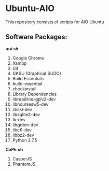 # Ubuntu-AIO
This repository consists of scripts for AIO Ubuntu

## Software Packages:

<b>uui.sh</b><br>
1. Google Chrome<br>
2. Xampp<br>
3. Git<br>
4. GKSU (Graphical SUDO) <br>
5. Build Essentials
   <li> build-essential</li> 
   <li> checkinstall</li>
6. Library Dependencies
    <li> libreadline-gplv2-dev</li>
    <li> libncursesw5-dev</li>
    <li> libssl-dev</li>
    <li> libsqlite3-dev</li>
    <li> tk-dev </li>
    <li> libgdbm-dev</li>
    <li> libc6-dev</li>
    <li> libbz2-dev</li>
7. Python 2.7.5<br>


<b>CaPh.sh</b><br>
1. CasperJS<br>
2. PhantomJS<br>

